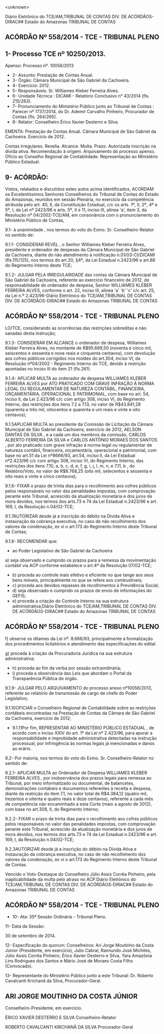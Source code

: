 &lt;unknown&gt;

Diário Eletrônico do TCE/AM,TRIBUNAL DE CONTAS DIV. DE ACÓRDÃOS-DIRAC## Estado do Amazonas TRIBUNAL DE CONTAS

## ACÓRDÃO Nº 558/2014 - TCE - TRIBUNAL PLENO

## 1- Processo TCE nº 10250/2013.

Apenso: Processo nº. 10056/2013

- 2- Assunto: Prestação de Contas Anual.
- 3- Órgão: Câmara Municipal de São Gabriel da Cachoeira.
- 4- Exercício: 2012.
- 5- Responsáveis: Sr. Williames Kleber Ferreira Alves.
- 6- Unidade Técnica : DICAMI - Relatório Conclusivo n° 43/2014 (fls. 215/263).
- 7-  Pronunciamento  do  Ministério  Público  junto  ao  Tribunal  de  Contas :  Parecer  nº 1737/2014, do Dr. Ademir Carvalho Pinheiro, Procurador de Contas (fls. 264/265).
- 8- Relator: Conselheiro Érico Xavier Desterro e Silva.

EMENTA: Prestação de Contas Anual. Câmara Municipal de São Gabriel da Cachoeira. Exercício de 2012.

Contas  irregulares. Revelia. Alcance.  Multa. Prazo.  Autorizada  inscrição  na  dívida  ativa. Recomendação  à  origem.    Arquivamento  do processo apenso. Ofício ao Conselho Regional de Contabilidade. Representação ao Ministério Público Estadual.

## 9- ACÓRDÃO:

Vistos, relatados e discutidos estes autos acima identificados, ACORDAM os Excelentíssimos  Senhores  Conselheiros do Tribunal de Contas do Estado do Amazonas, reunidos em sessão Plenária, no exercício da competência atribuída pelo  art. 40, II, da Constituição Estadual, c/c os arts. 1º, II, 2º, 4º e 5º, I, da Lei nº 2423/96 e arts. 5º, II e 11, inciso III, alínea 'a', item 3, da Resolução nº 04/2002-TCE/AM, em consonância com o pronunciamento do Ministério Público de Contas,

9.1- à unanimidade , nos termos do voto do Exmo. Sr. Conselheiro-Relator no sentido de:

9.1.1-  CONSIDERAR  REVEL ,  o  Senhor  Williames  Kleber  Ferreira  Alves, presidente e ordenador de despesas da Câmara Municipal de São Gabriel da Cachoeira, diante do não atendimento à notificação n.01/03-CI/DICAMI (fls.115/125), nos termos do art.20, §4º, da Lei Estadual n.2423/96 e art.88 do Regimento Interno deste TCE;

9.1.2- JULGAR PELA IRREGULARIDADE das contas da Câmara Municipal de São Gabriel da Cachoeira, referente ao exercício financeiro de 2012, de responsabilidade  do  ordenador  de  despesa,  Senhor  WILLIAMES  KLEBER  FERREIRA ALVES,  conforme  o  art.  22,  inciso  III,  alínea  'a'  'b'  'c' c/c  art.  25,  da  Lei  n.º  2.423/96-Diário Eletrônico do TCE/AM,TRIBUNAL DE CONTAS DIV. DE ACÓRDÃOS-DIRAC## Estado do Amazonas TRIBUNAL DE CONTAS

## ACÓRDÃO Nº 558/2014 - TCE - TRIBUNAL PLENO

LO/TCE,  considerando  as  ocorrências  das  restrições  sobreditas  e  não  sanadas  desta instrução;

9.1.3-  CONSIDERAR  EM  ALCANCE o  ordenador  de  despesa,  Williames Kleber  Ferreira  Alves,  no  montante  de  R$95.669,50  (noventa  e  cinco  mil,  seiscentos  e sessenta e nove reais e cinquenta centavos), com devolução aos cofres públicos corrigidos nos moldes do art.304, inciso VI,  da Resolução nº04/2002  - Regimento  Interno do TCE, devido à restrição apontadas no inciso III do item 21 (fls.261).

9.1.4-  APLICAR MULTA ao  ordenador  de despesa WILLIAMES KLEBER FERREIRA ALVES por  ATO PRATICADO COM GRAVE INFRAÇÃO À NORMA LEGAL OU  REGULAMENTAR  DE  NATUREZA  CONTÁBIL,  FINANCEIRA,  ORÇAMENTÁRIA, OPERACIONAL E PATRIMONIAL, com base no art. 54, inciso II, da Lei 2.423/96 c/c com artigo 308, inciso VI, do Regimento Interno, das restrições dos itens 7.2 a 7.13, no valor de R$43.841,28 (quarenta e três mil, oitocentos e quarenta e um reais e vinte e oito centavos);

9.1.5APLICAR  MULTA ao  presidente  da  Comissão  de  Licitação  da Câmara Municipal de São Gabriel da Cachoeira, exercício de 2012, AELSON DANTAS DA SILVA ,  e  a  cada  um  dos  membros  da comissão, CARLOS ALBERTO FERREIRA DA SILVA e CARLOS  ANTÔNIO MORAES  DOS  SANTOS ,  por  ato  praticado  com  grave infração  à  norma  legal  ou  regulamentar  de  natureza  contábil,  financeira,  orçamentária, operacional e patrimonial, com base no art.51 da  Lei  nº8666/93,  art.54,  inciso II, da  Lei Estadual nº2.423/96 c/c com artigo 308, inciso VI, do Regimento Interno, das restrições dos itens  7.10, a,  b,  c,  d,  e,  f,  g,  i,  j,  l,  m,  n, e  7.11, b ,  do  Relatório/Voto, no  valor  de R$8.768,25 (oito mil, setecentos e sessenta e oito reais e vinte e cinco centavos);

9.1.6- FIXAR o prazo de trinta dias para o recolhimento aos cofres públicos pelos  responsáveis  no  valor  das  penalidades  impostas,  com comprovação  perante  este Tribunal, acrescido da atualização monetária e dos juros de mora devidos, nos termos dos arts.73 e 74 da Lei Estadual n.2423/96 e art. 169, I, da Resolução n.04/02-TCE;

9.1.7AUTORIZAR desde  já  a  inscrição  do  débito  na  Dívida  Ativa  e instauração da cobrança  executiva, no caso  de  não  recolhimento  dos  valores da condenação, ex vi o art.173 do Regimento Interno deste Tribunal de Contas;

9.1.8-  RECOMENDAR que:

- ao  Poder  Legislativo  de  São  Gabriel  da  Cachoeira

a) seja observado e cumprido os prazos para a remessa da movimentação contábil via ACP conforme estabelece o art.4º da Resolução 07/02-TCE;

- b) proceda ao controle mais efetivo e eficiente no que tange aos seus bens móveis, principalmente no que se refere aos combustíveis;
- c) proceda aos devidos repasses de recolhimentos à Previdência Social;
- d) seja observado e cumprido os prazos de envio de informações do GEFIS;
- e) proceda a criação do Controle Interno na sua estrutura administrativa;Diário Eletrônico do TCE/AM,TRIBUNAL DE CONTAS DIV. DE ACÓRDÃOS-DIRAC## Estado do Amazonas TRIBUNAL DE CONTAS

## ACÓRDÃO Nº 558/2014 - TCE - TRIBUNAL PLENO

f) observe os ditames da Lei nº. 8.666/93, principalmente a formalização dos procedimentos licitatórios e atendimento das especificações do edital.

g) proceda à criação da Procuradoria Jurídica na sua estrutura administrativa;

- h) proceda ao fim da verba por sessão extraordinária;
- i)  proceda a observância das Leis que abordam o Portal da Transparência Pública do órgão.

9.1.9- JULGAR PELO ARQUIVAMENTO do processo anexo nº10056/2013, referente ao relatório de transmissão de cargo de chefe do Poder Legislativo;

9.1.10OFICIAR o Conselheiro Regional de Contabilidade sobre as restrições contábeis encontradas na Prestação de Contas da Câmara de São Gabriel da Cachoeira, exercício de 2012;

- 9.1.11Por fim, REPRESENTAR AO MINISTÉRIO PÚBLICO ESTADUAL , de acordo com o inciso XXIV do art. 1º da Lei nº 2.423/96, para apurar a responsabilidade e  improbidade  administrativa  detectadas  na  instrução  processual,  por  infringência  às normas legais já mencionadas e danos ao erário.

9.2- Por maioria, nos termos do voto do Exmo. Sr. Conselheiro-Relator no sentido de:

9.2.1- APLICAR MULTA ao Ordenador de Despesa WILLIAMES KLEBER FERREIRA ALVES ,  por  inobservância dos prazos legais para remessa ao Tribunal,  por meio informatizado ou documental, de balancetes, demonstrações contábeis e documentos referentes  à  receita  e  despesa,  diante  da  restrição  do  item  7.1,  no  valor  total  de R$4.384,12 (quatro mil, trezentos e oitenta e quatro reais e  doze centavos), referente a cada mês de competência não encaminhado a esta Corte (maio a agosto de 2012), com base no art.308, II, do Regimento Interno;

9.2.2- FIXAR o prazo de trinta dias para o recolhimento aos cofres públicos pelos  responsáveis  no  valor  das  penalidades  impostas,  com comprovação  perante  este Tribunal, acrescido da atualização monetária e dos juros de mora devidos, nos termos dos arts.73 e 74 da Lei Estadual n.2423/96 e art. 169, I, da Resolução n.04/02-TCE;

9.2.3AUTORIZAR desde  já  a  inscrição  do  débito  na  Dívida Ativa  e instauração da cobrança  executiva, no caso  de  não  recolhimento  dos  valores da condenação, ex vi o art.173 do Regimento Interno deste Tribunal de Contas.

Vencido o Voto-Destaque do Conselheiro Júlio Assis Corrêa Pinheiro, pela inaplicabilidade da multa pelo atraso no ACP.Diário Eletrônico do TCE/AM,TRIBUNAL DE CONTAS DIV. DE ACÓRDÃOS-DIRAC## Estado do Amazonas TRIBUNAL DE CONTAS

## ACÓRDÃO Nº 558/2014 - TCE - TRIBUNAL PLENO

- 10- Ata: 35ª Sessão Ordinária - Tribunal Pleno.

11- Data da Sessão:

30 de setembro de 2014.

12-  Especificação  do  quorum: Conselheiros:  Ari  Jorge Moutinho  da  Costa  Júnior (Presidente,  em  exercício),  Julio  Cabral,  Raimundo  José  Michiles,  Júlio  Assis  Corrêa Pinheiro, Érico Xavier Desterro e Silva, Yara Amazônia Lins Rodrigues dos Santos e Mário José de Moraes Costa Filho (Convocado).

13- Representante do Ministério Público junto a este Tribunal: Dr. Roberto Cavalcanti Krichanã da Silva, Procurador-Geral.

## ARI JORGE MOUTINHO DA COSTA JÚNIOR

Conselheiro-Presidente, em exercício.

ÉRICO XAVIER DESTERRO E SILVA Conselheiro-Relator

ROBERTO CAVALCANTI KRICHANÃ DA SILVA Procurador-Geral